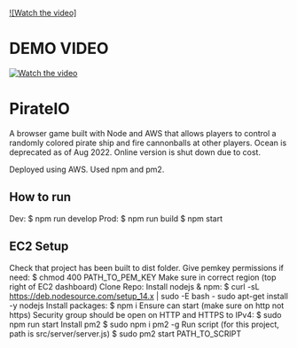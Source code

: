 [![Watch the video]]([https://youtu.be/T-D1KVIuvjA](https://www.youtube.com/watch?v=cn3ZHPAdLyk&ab_channel=EricBollar))
# DEMO VIDEO
[![Watch the video](https://img.youtube.com/vi/cn3ZHPAdLyk/maxresdefault.jpg)](https://youtu.be/cn3ZHPAdLyk&ab_channel=EricBollar)

# PirateIO
A browser game built with Node and AWS that allows players to control a randomly colored pirate ship and fire cannonballs at other players. Ocean is deprecated as of Aug 2022. Online version is shut down due to cost.

Deployed using AWS. Used npm and pm2.

## How to run
Dev: 
$ npm run develop
Prod: 
$ npm run build
$ npm start

## EC2 Setup
Check that project has been built to dist folder.
Give pemkey permissions if need:
$ chmod 400 PATH_TO_PEM_KEY
Make sure in correct region (top right of EC2 dashboard)
Clone Repo:
Install nodejs & npm: 
$ curl -sL https://deb.nodesource.com/setup_14.x | sudo -E bash - 
sudo apt-get install -y nodejs
Install packages:
$ npm i
Ensure can start (make sure on http not https) Security group should be open on HTTP and HTTPS to IPv4:
$ sudo npm run start
Install pm2
$ sudo npm i pm2 -g
Run script (for this project, path is src/server/server.js)
$ sudo pm2 start PATH_TO_SCRIPT
